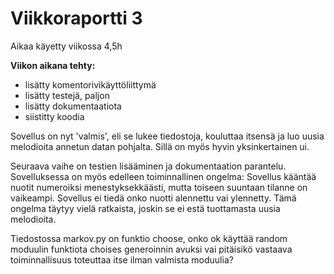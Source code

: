 # Viikkoraportti 3

Aikaa käyetty viikossa 4,5h

**Viikon aikana tehty:**

- lisätty komentorivikäyttöliittymä
- lisätty testejä, paljon
- lisätty dokumentaatiota
- siistitty koodia

Sovellus on nyt 'valmis', eli se lukee tiedostoja, kouluttaa itsensä ja luo uusia
melodioita annetun datan pohjalta. Sillä on myös hyvin yksinkertainen ui.

Seuraava vaihe on testien lisääminen ja dokumentaation parantelu. Sovelluksessa on myös 
edelleen toiminnallinen ongelma: Sovellus kääntää nuotit numeroiksi menestyksekkäästi,
mutta toiseen suuntaan tilanne on vaikeampi. Sovellus ei tiedä onko nuotti alennettu vai ylennetty.
Tämä ongelma täytyy vielä ratkaista, joskin se ei estä tuottamasta uusia melodioita.

Tiedostossa markov.py on funktio choose, onko ok käyttää random moduulin funktiota choises
generoinnin avuksi vai pitäisikö vastaava toiminnallisuus toteuttaa itse ilman valmista
moduulia?